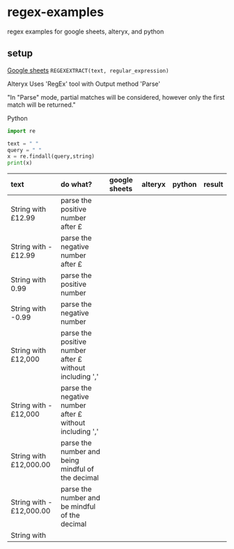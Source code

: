 # regex-examples
 regex examples for google sheets, alteryx, and python

## setup

[Google sheets](https://support.google.com/docs/answer/3098244?hl=en)
`REGEXEXTRACT(text, regular_expression)`

Alteryx
Uses 'RegEx' tool with Output method 'Parse'

"In "Parse" mode, partial matches will be considered, however only the first match will be returned."

Python

``` python
import re

text = " "
query = " "
x = re.findall(query,string)
print(x)

```

| text | do what? | google sheets | alteryx | python | result |
| :-- | :-- | :-- | :-- | :-- | :--|
| String with £12.99 | parse the positive number after £
| String with -£12.99 | parse the negative number after £
| String with 0.99 |  parse the positive number
| String with -0.99 | parse the negative number
| String with £12,000 | parse the positive number after £ without including ','
| String with -£12,000 | parse the negative number after £ without including ','
| String with £12,000.00 | parse the number and being mindful of the decimal
| String with -£12,000.00 | parse the number and be mindful of the decimal
| String with  |